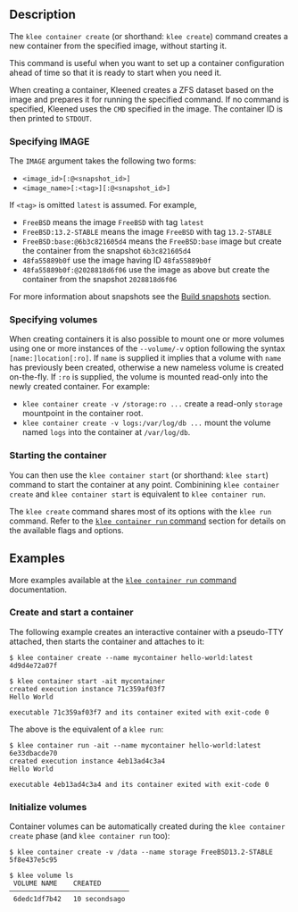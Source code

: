 ## Description
The `klee container create` (or shorthand: `klee create`) command creates a
new container from the specified image, without starting it.

This command is useful when you want to set up a container configuration ahead of time
so that it is ready to start when you need it.

When creating a container, Kleened creates a ZFS dataset based
on the image and prepares it for running the specified command.
If no command is specified, Kleened uses the `CMD` specified in the image.
The container ID is then printed to `STDOUT`.

### Specifying IMAGE
The `IMAGE` argument takes the following two forms:

- `<image_id>[:@<snapshot_id>]`
- `<image_name>[:<tag>][:@<snapshot_id>]`

If `<tag>` is omitted `latest` is assumed. For example,

- `FreeBSD` means the image `FreeBSD` with tag `latest`
- `FreeBSD:13.2-STABLE` means the image `FreeBSD` with tag `13.2-STABLE`
- `FreeBSD:base:@6b3c821605d4` means the `FreeBSD:base` image but create the container from the snapshot `6b3c821605d4`
- `48fa55889b0f` use the image having ID `48fa55889b0f`
- `48fa55889b0f:@2028818d6f06` use the image as above but create the container from the snapshot `2028818d6f06`

For more information about snapshots see the [Build snapshots](/build/building/snapshots/) section.

### Specifying volumes
When creating containers it is also possible to mount one or more volumes using one or
more instances of the `--volume/-v` option following the syntax `[name:]location[:ro]`.
If `name` is supplied it implies that a volume with `name` has previously been created, otherwise
a new nameless volume is created on-the-fly. If `:ro` is supplied, the volume is mounted read-only
into the newly created container. For example:

- `klee container create -v /storage:ro ...` create a read-only `storage` mountpoint in the container root.
- `klee container create -v logs:/var/log/db ...` mount the volume named `logs` into the container at `/var/log/db`.

### Starting the container
You can then use the `klee container start`
(or shorthand: `klee start`) command to start the container at any point.
Combinining `klee container create` and `klee container start` is equivalent to
`klee container run`.

The `klee create` command shares most of its options with the `klee run`
command. Refer to the [`klee container run` command](container_run.md) section
for details on the available flags and options.

## Examples

More examples available at the [`klee container run` command](container_run.md) documentation.

### Create and start a container

The following example creates an interactive container with a pseudo-TTY attached,
then starts the container and attaches to it:

```console
$ klee container create --name mycontainer hello-world:latest
4d9d4e72a07f

$ klee container start -ait mycontainer
created execution instance 71c359af03f7
Hello World

executable 71c359af03f7 and its container exited with exit-code 0
```

The above is the equivalent of a `klee run`:

```console
$ klee container run -ait --name mycontainer hello-world:latest
6e33dbacde70
created execution instance 4eb13ad4c3a4
Hello World

executable 4eb13ad4c3a4 and its container exited with exit-code 0
```

### Initialize volumes

Container volumes can be automatically created during the `klee container create`
phase (and `klee container run` too):

```console
$ klee container create -v /data --name storage FreeBSD13.2-STABLE
5f8e437e5c95

$ klee volume ls
 VOLUME NAME    CREATED
──────────────────────────────
 6dedc1df7b42   10 secondsago
```

